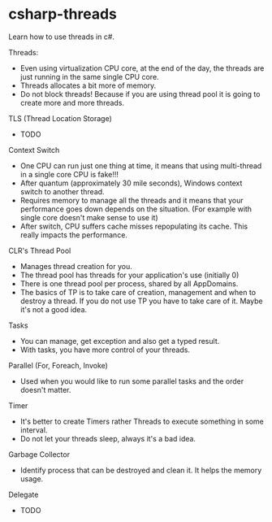 # csharp-threads
Learn how to use threads in c#.

Threads: 
 - Even using virtualization CPU core, at the end of the day, the threads are just running in the same single CPU core.
 - Threads allocates a bit more of memory. 
 - Do not block threads! Because if you are using thread pool it is going to create more and more threads.
 
TLS (Thread Location Storage)
 - TODO

Context Switch
 - One CPU can run just one thing at time, it means that using multi-thread in a single core CPU is fake!!!
 - After quantum (approximately 30 mile seconds), Windows context switch to another thread.
 - Requires memory to manage all the threads and it means that your performance goes down depends on the situation. (For example with single core doesn't make sense to use it)
 - After switch, CPU suffers cache misses repopulating its cache.
	This really impacts the performance.

CLR's Thread Pool
 - Manages thread creation for you.
 - The thread pool has threads for your application's use (initially 0) 
 - There is one thread pool per process, shared by all AppDomains.
 - The basics of TP is to take care of creation, management and when to destroy a thread. If you do not use TP you have to take care of it. Maybe it's not a good idea.

Tasks
 - You can manage, get exception and also get a typed result.
 - With tasks, you have more control of your threads.

Parallel (For, Foreach, Invoke)
 - Used when you would like to run some parallel tasks and the order doesn't matter.

Timer
 - It's better to create Timers rather Threads to execute something in some interval.
 - Do not let your threads sleep, always it's a bad idea.

Garbage Collector
 - Identify process that can be destroyed and clean it. It helps the memory usage.

Delegate
 - TODO